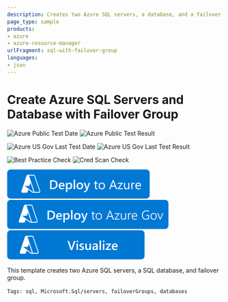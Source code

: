 ```yaml
---
description: Creates two Azure SQL servers, a database, and a failover group.
page_type: sample
products:
- azure
- azure-resource-manager
urlFragment: sql-with-failover-group
languages:
- json
---
```

# Create Azure SQL Servers and Database with Failover Group

![Azure Public Test Date](https://azurequickstartsservice.blob.core.windows.net/badges/quickstarts/microsoft.sql/sql-with-failover-group/PublicLastTestDate.svg)
![Azure Public Test Result](https://azurequickstartsservice.blob.core.windows.net/badges/quickstarts/microsoft.sql/sql-with-failover-group/PublicDeployment.svg)

![Azure US Gov Last Test Date](https://azurequickstartsservice.blob.core.windows.net/badges/quickstarts/microsoft.sql/sql-with-failover-group/FairfaxLastTestDate.svg)
![Azure US Gov Last Test Result](https://azurequickstartsservice.blob.core.windows.net/badges/quickstarts/microsoft.sql/sql-with-failover-group/FairfaxDeployment.svg)

![Best Practice Check](https://azurequickstartsservice.blob.core.windows.net/badges/quickstarts/microsoft.sql/sql-with-failover-group/BestPracticeResult.svg)
![Cred Scan Check](https://azurequickstartsservice.blob.core.windows.net/badges/quickstarts/microsoft.sql/sql-with-failover-group/CredScanResult.svg)

[![Deploy To Azure](https://raw.githubusercontent.com/Azure/azure-quickstart-templates/master/1-CONTRIBUTION-GUIDE/images/deploytoazure.svg?sanitize=true)](https://portal.azure.com/#create/Microsoft.Template/uri/https%3A%2F%2Fraw.githubusercontent.com%2FAzure%2Fazure-quickstart-templates%2Fmaster%2Fquickstarts%2Fmicrosoft.sql%2Fsql-with-failover-group%2Fazuredeploy.json)
[![Deploy To Azure US Gov](https://raw.githubusercontent.com/Azure/azure-quickstart-templates/master/1-CONTRIBUTION-GUIDE/images/deploytoazuregov.svg?sanitize=true)](https://portal.azure.us/#create/Microsoft.Template/uri/https%3A%2F%2Fraw.githubusercontent.com%2FAzure%2Fazure-quickstart-templates%2Fmaster%2Fquickstarts%2Fmicrosoft.sql%2Fsql-with-failover-group%2Fazuredeploy.json)
[![Visualize](https://raw.githubusercontent.com/Azure/azure-quickstart-templates/master/1-CONTRIBUTION-GUIDE/images/visualizebutton.svg?sanitize=true)](http://armviz.io/#/?load=https%3A%2F%2Fraw.githubusercontent.com%2FAzure%2Fazure-quickstart-templates%2Fmaster%2Fquickstarts%2Fmicrosoft.sql%2Fsql-with-failover-group%2Fazuredeploy.json)

This template creates two Azure SQL servers, a SQL database, and failover group.

`Tags: sql, Microsoft.Sql/servers, failoverGroups, databases`
